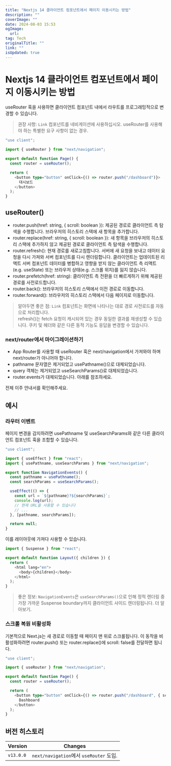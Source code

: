```yaml
---
title: "Nextjs 14 클라이언트 컴포넌트에서 페이지 이동시키는 방법"
description: ""
coverImage: ""
date: 2024-08-03 15:53
ogImage: 
  url: 
tag: Tech
originalTitle: ""
link: ""
isUpdated: true
---
```






# Nextjs 14 클라이언트 컴포넌트에서 페이지 이동시키는 방법

useRouter 훅을 사용하면 클라이언트 컴포넌트 내에서 라우트를 프로그래밍적으로 변경할 수 있습니다.

> 권장 사항: `Link` 컴포넌트를 네비게이션에 사용하십시오. useRouter를 사용해야 하는 특별한 요구 사항이 없는 경우.

```typescript
"use client";

import { useRouter } from "next/navigation";

export default function Page() {
  const router = useRouter();

  return (
    <button type="button" onClick={() => router.push("/dashboard")}>
      대시보드
    </button>
  );
}
```

<div class="content-ad"></div>

## useRouter()

- router.push(href: string, { scroll: boolean }): 제공된 경로로 클라이언트 측 탐색을 수행합니다. 브라우저의 히스토리 스택에 새 항목을 추가합니다.
- router.replace(href: string, { scroll: boolean }): 새 항목을 브라우저의 히스토리 스택에 추가하지 않고 제공된 경로로 클라이언트 측 탐색을 수행합니다.
- router.refresh(): 현재 경로를 새로고침합니다. 서버에 새 요청을 보내고 데이터 요청을 다시 가져와 서버 컴포넌트를 다시 렌더링합니다. 클라이언트는 업데이트된 리액트 서버 컴포넌트 데이터를 병합하고 영향을 받지 않는 클라이언트 측 리액트(e.g. useState) 또는 브라우저 상태(e.g. 스크롤 위치)를 잃지 않습니다.
- router.prefetch(href: string): 클라이언트 측 전환을 더 빠르게하기 위해 제공된 경로를 사전로드합니다.
- router.back(): 브라우저의 히스토리 스택에서 이전 경로로 이동합니다.
- router.forward(): 브라우저의 히스토리 스택에서 다음 페이지로 이동합니다.

> 알아두면 좋은 점:
> `Link` 컴포넌트는 화면에 나타나는 대로 경로 사전로드를 자동으로 처리합니다.  
> refresh()는 fetch 요청이 캐시되어 있는 경우 동일한 결과를 재생성할 수 있습니다. 쿠키 및 헤더와 같은 다른 동적 기능도 응답을 변경할 수 있습니다.

### next/router에서 마이그레이션하기

<div class="content-ad"></div>

- App Router를 사용할 때 useRouter 훅은 next/navigation에서 가져와야 하며 next/router가 아니어야 합니다.
- pathname 문자열은 제거되었고 usePathname()으로 대체되었습니다.
- query 객체는 제거되었고 useSearchParams()로 대체되었습니다.
- router.events가 대체되었습니다. 아래를 참조하세요.

전체 이주 안내서를 확인해주세요.

## 예시

### 라우터 이벤트

<div class="content-ad"></div>

페이지 변경을 감지하려면 usePathname 및 useSearchParams와 같은 다른 클라이언트 컴포넌트 훅을 조합할 수 있습니다.

```js
"use client";

import { useEffect } from "react";
import { usePathname, useSearchParams } from "next/navigation";

export function NavigationEvents() {
  const pathname = usePathname();
  const searchParams = useSearchParams();

  useEffect(() => {
    const url = `${pathname}?${searchParams}`;
    console.log(url);
    // 현재 URL을 사용할 수 있습니다
    // ...
  }, [pathname, searchParams]);

  return null;
}
```

이를 레이아웃에 가져다 사용할 수 있습니다.

```js
import { Suspense } from "react";

export default function Layout({ children }) {
  return (
    <html lang="en">
      <body>{children}</body>
    </html>
  );
}
```

<div class="content-ad"></div>

> 좋은 정보: `NavigationEvents`은 `useSearchParams()`으로 인해 정적 렌더링 중 가장 가까운 Suspense boundary까지 클라이언트 사이드 렌더링됩니다. 더 알아보기.

### 스크롤 복원 비활성화

기본적으로 Next.js는 새 경로로 이동할 때 페이지 맨 위로 스크롤됩니다. 이 동작을 비활성화하려면 router.push() 또는 router.replace()에 scroll: false를 전달하면 됩니다.

```typescript
"use client";

import { useRouter } from "next/navigation";

export default function Page() {
  const router = useRouter();

  return (
    <button type="button" onClick={() => router.push("/dashboard", { scroll: false })}>
      Dashboard
    </button>
  );
}
```

<div class="content-ad"></div>

## 버전 히스토리

| Version   | Changes                                 |
| --------- | --------------------------------------- |
| `v13.0.0` | `next/navigation`에서 `useRouter` 도입. |

<div class="content-ad"></div>
